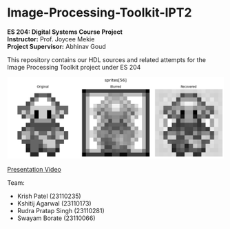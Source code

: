 # Image-Processing-Toolkit-IPT2

**ES 204: Digital Systems Course Project** </br>
**Instructor:** Prof. Joycee Mekie</br>
**Project Supervisor:** Abhinav Goud</br>


This repository contains our HDL sources and related attempts for the Image Processing Toolkit project under ES 204

![Final Image](results/results.png)

[Presentation Video](https://iitgnacin-my.sharepoint.com/:v:/g/personal/23110235_iitgn_ac_in/EeJDMtfDzz5BoWzdD0xFGr0BaWJ4S9Mznzy35i6VOBUMnQ?e=29h3d7)

Team:</br>
- Krish Patel (23110235)</br>
- Kshitij Agarwal (23110173)</br>
- Rudra Pratap Singh (23110281)</br>
- Swayam Borate (23110066)
